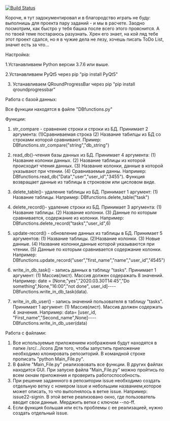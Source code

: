 [![Build Status](https://travis-ci.com/RelaxToDoList/ToDo.svg?branch=issue46-file_for_functions)](https://travis-ci.com/RelaxToDoList/ToDo)

Короче, я тут задокументировал и в благородство играть не буду: выполнишь для проекта пару заданий - и мы в расчете. Заодно посмотрим, как быстро у тебя башка после всего этого прояснится. А по твоей теме постараюсь разузнать. Хрен его знает, на кой ляд тебе этот проект сдался, но я в чужие дела не лезу, хочешь писать ToDo List, значит есть за что...

Настройка:

1.Устанавливаем Python версии 3.7.6 или выше. 

2.Устанавливаем PyQt5 через pip "pip install PyQt5"

3. Устанавливаем QRoundProgressBar  через pip "pip install qroundprogressbar"

Работа с базой данных:

Все функции находятся в файле "DBfunctions.py"

Функции:

1. str_compare - сравнение строки и строки из БД. Принимает 2 аргумента: (1)Сравниваемая строка (2) Название табилцы из БД со строками которой сравнивают. Пример: DBfunctions.str_compare("string","db_string")

2. read_db()-чтения базы данных из БД. Принимает 4 аргумента: (1) Название колонки данных. (2) Название таблицы из которой происходит чтения данных. (3) Название колонки, данные в которой указывают при чтении. (4) Сравниваемые данны. Например: DBfunctions.read_db("Data","user","user_id","3455"). Функция возвращает данные из таблицы в строковом или цисловом виде.

3. delete_table()- удаление таблицы из БД. Принимает 1 аргумент: (1) Название таблицы. Например: DBfunctions.delete_table("task")

4. delete_record()- удаление строки из БД. Принимает 3 аргумента: (1) Название таблицы. (2) Название колонки. (3) Данные по которым сравнивается, содержание из колонки.  Например: DBfunctions.delete_record("tasks","user_id",6)

5. update-record() - обновление данных из таблицы в БД. Принимает 5 аргументов: (1) Название таблицы. (2)Название колонки. (3) Новые данные. (4) Название колонки,данные которой указываются при чтении. (5) Данные по которым сравнивается содержание колонки. Например: DBfunctions.update_record("user","first_name","name","user_id","4545")

6. write_in_db_task() - запись данных в таблицу "tasks". Принимает 1 аргумент: (1) Массив(лист). Массив должен содеражать 8 значений. Например: date = [None,"yes","2020.03.30T14:45","Do something",None,"16:00","not done", user_id]----DBfunctions.write_in_db_task(data).

7. write_in_db_user() - запись значений пользователя в таблицу "tasks". Принимает 1 аргумент: (1) Массив(лист). Массив должен содержать 4 значения. Например: data= [user_id, "First_name","Second_name",None]----DBfunctions.write_in_db_user(data)

Работа с файлами:

1. Все используемые приложением изображения будут находятся в папке /src/.../icons
Для того, чтобы запустить приложение необходимо клонировать репозиторий. В командной строке
прописать "python Main_File.py".
2. В файле "Main_File.py" реализововать все функции. В других файлах находится GUI. При запуске файла "Main_File.py" можно пройтись по всем окнам приложения и проверить работоспособность.
3. При решение заданнного в репозитории issue необходимо создать отдельную ветку с номером issue и 
небольшим названием,которое может описать, то что выполнялось в ветке issue. Например: 
issue22-signin. В этой ветке реализовано окно, где пользователь вводит свои данные. 
Мерджить ветки с ключом --no-ff.
4. Если функция большая или есть проблемы с ее реализацией, нужно создать отдельный issue.
